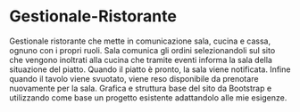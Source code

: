 # Gestionale-Ristorante
Gestionale ristorante che mette in comunicazione sala, cucina e cassa, ognuno con i propri ruoli. 
Sala comunica gli ordini selezionandoli sul sito che vengono inoltrati alla cucina che tramite eventi informa la sala della situazione del piatto.
Quando il piatto è pronto, la sala viene notificata. Infine quando il tavolo viene svuotato, viene reso disponibile da prenotare nuovamente per la sala.
Grafica e struttura base del sito da Bootstrap e utilizzando come base un progetto esistente adattandolo alle mie esigenze.
